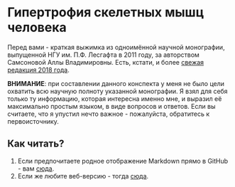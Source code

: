 # Гипертрофия скелетных мышц человека

Перед вами - краткая выжимка из одноимённой научной монографии, выпущенной НГУ им. П.Ф. Лесгафта в 2011 году, за авторством Самсоновой Аллы Владимировны. Есть, кстати, и более [свежая редакция 2018 года](https://allasamsonova.ru/hypertrophy/).

**ВНИМАНИЕ**: при составлении данного конспекта у меня не было цели охватить всю научную полноту указанной монографии. Я взял для себя только ту информацию, которая интересна именно мне, и выразил её максимально простым языком, в виде вопросов и ответов. Если вы считаете, что я упустил нечто важное - пожалуйста, обратитесь к первоисточнику.

## Как читать?

1. Если предпочитаете родное отображение Markdown прямо в GitHub - вам [сюда](https://github.com/denisshevchenko/hypertrophy/blob/master/index.md).
2. Если же любите веб-версию - тогда [сюда](https://denisshevchenko.github.io/hypertrophy/).
